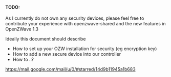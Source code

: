 #### TODO:
As I currently do not own any security devices, please feel free to contribute
your experience with openzwave-shared and the new features in OpenZWave 1.3

Ideally this document should describe
- How to set up your OZW installation for security (eg encryption key)
- How to add a new secure device into our controller
- How to ..?


https://mail.google.com/mail/u/0/#starred/14d9b11945a1b683
